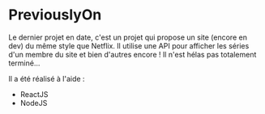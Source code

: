 # PreviouslyOn

Le dernier projet en date, c'est un projet qui propose un site (encore en dev) du même style que Netflix. 
Il utilise une API pour afficher les séries d'un membre du site et bien d'autres encore ! 
Il n'est hélas pas totalement terminé...


Il a été réalisé à l'aide : 
- ReactJS
- NodeJS
